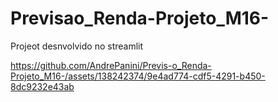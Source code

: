 # Previsao_Renda-Projeto_M16-

Projeot desnvolvido no streamlit

https://github.com/AndrePanini/Previs-o_Renda-Projeto_M16-/assets/138242374/9e4ad774-cdf5-4291-b450-8dc9232e43ab

















